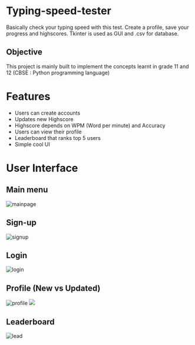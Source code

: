 # Typing-speed-tester
 Basically check your typing speed with this test. Create a profile, save your progress and highscores. 
 Tkinter is used as GUI and .csv for database.
 
## Objective
 This project is mainly built to implement the concepts learnt in grade 11 and 12 (CBSE : Python programming language)
 
 # Features
 - Users can create accounts
 - Updates new Highscore
 - Highscore depends on WPM (Word per minute) and Accuracy
 - Users can view their profile
 - Leaderboard that ranks top 5 users
 - Simple cool UI

# User Interface
## Main menu
![mainpage](https://lh6.googleusercontent.com/f0TCDCqzmz2CPtXbXqtn6AezBe2TIoN05DPOf82AQDLVwfl3p9s6-O0vgAjvPaP0uaf8Vfp4beZ_8vrzqfMNBIOXulm00GE_KqAeG6ji9ZdAuWuTVzRjAwreOzMBi9r1ktLMuoLMivJfJN2RjUEpi7UY_Qtnd7SSGiAjmiigU_9vaBxoXXaAorn_c2W2Db7i85HwQA4)
## Sign-up
![signup](https://lh3.googleusercontent.com/RA81aX6WcvDcxL66jt-yoh1ffadbB_0CBOB8xoJTSd_SVuapMELlwFn5d6fEWuNnyI8fwPrA2EinWNIwNzVUQJIRVWdr8h0NL8wiyPJAMSWgoGVjC6p5EK0uuhrGdKhKQJyOD7fy1GvTO9UZmRZ4Zi-YoInF9TTjx7I6uEg-X_EZlTYPbn7r6LGOL23hYZqp4tE6u98)
## Login 
![login](https://lh5.googleusercontent.com/9dAAiUO1i1w5xStXy2vi8YLTJpZqhktxxefeIS3-ioZZWXZogarWV06h0ogP33l4Oeqfd_E8Q0_ejXrMFTbZ1PCasHJ3U_D_DM3Z2a2t59ixPYTcglhnEv5zzqYgCmr9ATl3Jj2snZnOvnNjPWLl-TJIWzQshqU919Bn_Ywe-28yaPQDsOkShr33gieDb1zwXPyMOYA)
## Profile (New vs Updated)
![profile](https://lh3.googleusercontent.com/1K-IFnIbtFUxTZhgUK0f4GIXe-oG9T387UE-OfvOv_KJmztZngKVI3KPP_vCNg8UwCst4NusCjYTL2T0h046M2F44XoUABWGXGEGwFOkasoAwUmfaAhWbqAyBnxCEbR2kNbbRAUAaT6QEDiU9yBRydylZnGQIuizYhFjKLqUZH7JQWI-f0ib8T3VFaotbd0fqiT5yaY)     ![](https://lh5.googleusercontent.com/GLb5el1-iVDELDeqmDHlaDGydswjohlTbfjBc5YABVrKgitZEfj51xAWC08vC19x5a325QvRnGxML1w5CJaY_hQVNNx4njTG0BKTN0zjKdMphspxwRsqjtrELWyzrYAVHy-Zj8YhD97fxiOxLoFr20E6luag4n4F5dqox_V9kUOMoyhCey0qFY0XPYUm7tonqYTQPdU)
## Leaderboard
![lead](https://lh5.googleusercontent.com/gojlg104929GBKPjJExKX_kDBhQP0L1ydSQpONv5EX8PY_eQ0QJcdIsMi7pQ7nNvJVmfQVfbtsmHj5rt_JWquuVIZGddaQ3P9aLopQ2EFXWDQ5ACNmtZ9hSNEg82i3eQ82TXKkm1uVHREg-Ok-aPxjmRobGdb0XUvuDUa9W7Oa3OWcTbtubOZkcIarbpdfM37axIzps)


